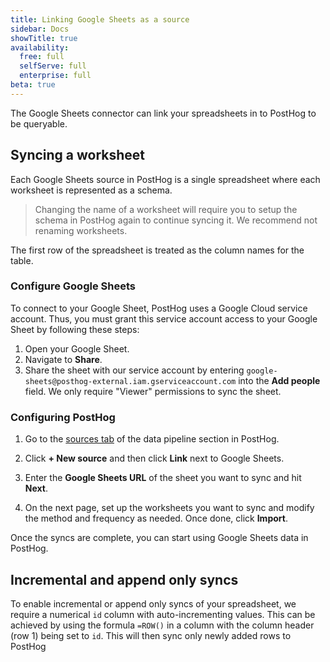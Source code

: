 ```yaml
---
title: Linking Google Sheets as a source
sidebar: Docs
showTitle: true
availability:
  free: full
  selfServe: full
  enterprise: full
beta: true
---
```


The Google Sheets connector can link your spreadsheets in to PostHog to be queryable.

## Syncing a worksheet

Each Google Sheets source in PostHog is a single spreadsheet where each worksheet is represented as a schema.

> Changing the name of a worksheet will require you to setup the schema in PostHog again to continue syncing it. We recommend not renaming worksheets.

The first row of the spreadsheet is treated as the column names for the table. 

### Configure Google Sheets

To connect to your Google Sheet, PostHog uses a Google Cloud service account. Thus, you must grant this service account access to your Google Sheet by following these steps:

1. Open your Google Sheet.
2. Navigate to **Share**.
3. Share the sheet with our service account by entering `google-sheets@posthog-external.iam.gserviceaccount.com` into the **Add people** field. We only require "Viewer" permissions to sync the sheet.


### Configuring PostHog

1. Go to the [sources tab](https://us.posthog.com/pipeline/sources) of the data pipeline section in PostHog.

2. Click **+ New source** and then click **Link** next to Google Sheets.

3. Enter the **Google Sheets URL** of the sheet you want to sync and hit **Next**.

4. On the next page, set up the worksheets you want to sync and modify the method and frequency as needed. Once done, click **Import**. 

Once the syncs are complete, you can start using Google Sheets data in PostHog.


## Incremental and append only syncs

To enable incremental or append only syncs of your spreadsheet, we require a numerical `id` column with auto-incrementing values. This can be achieved by using the formula `=ROW()` in a column with the column header (row 1) being set to `id`. This will then sync only newly added rows to PostHog